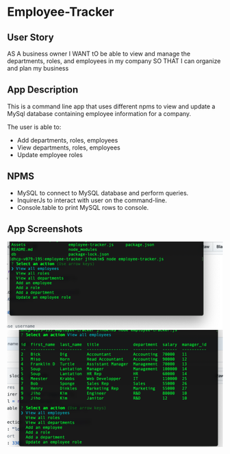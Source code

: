 # Employee-Tracker

## User Story
AS A business owner
I WANT tO be able to view and manage the departments, roles, and employees in my company
SO THAT I can organize and plan my business

## App Description
This is a command line app that uses different npms to view and update a MySql database containing employee information for a company.

The user is able to:
- Add departments, roles, employees
- View departments, roles, employees
- Update employee roles

## NPMS

- MySQL to connect to MySQL database and perform queries.
- InquirerJs to interact with user on the command-line.
- Console.table to print MySQL rows to console.


## App Screenshots

![Application Screenshot1](/screenshot1.png)
![Application Screenshot2](/screenshot2.png)
